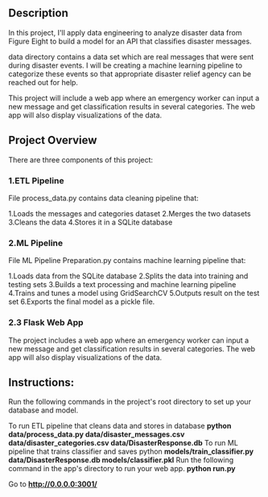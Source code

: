 ## Description
In this project, I'll apply data engineering to analyze disaster data from Figure Eight to build a model for an API that classifies disaster messages.

data directory contains a data set which are real messages that were sent during disaster events. I will be creating a machine learning pipeline to categorize these events so that appropriate disaster relief agency can be reached out for help.

This project will include a web app where an emergency worker can input a new message and get classification results in several categories. The web app will also display visualizations of the data.

## Project Overview

There are three components of this project:

### 1.ETL Pipeline
File process_data.py contains data cleaning pipeline that:

1.Loads the messages and categories dataset
2.Merges the two datasets
3.Cleans the data
4.Stores it in a SQLite database

### 2.ML Pipeline
File ML Pipeline Preparation.py contains machine learning pipeline that:

1.Loads data from the SQLite database
2.Splits the data into training and testing sets
3.Builds a text processing and machine learning pipeline
4.Trains and tunes a model using GridSearchCV
5.Outputs result on the test set
6.Exports the final model as a pickle file.


### 2.3 Flask Web App

The project includes a web app where an emergency worker can input a new message and get classification results in several categories. The web app will also display visualizations of the data.

## Instructions:

Run the following commands in the project's root directory to set up your database and model.

To run ETL pipeline that cleans data and stores in database **python data/process_data.py data/disaster_messages.csv data/disaster_categories.csv data/DisasterResponse.db**
To run ML pipeline that trains classifier and saves python **models/train_classifier.py data/DisasterResponse.db models/classifier.pkl**
Run the following command in the app's directory to run your web app. **python run.py**

Go to **http://0.0.0.0:3001/**
